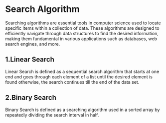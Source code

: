 <div>
  <h1>Search Algorithm </h1>
  <p>Searching algorithms are essential tools in computer science used to locate specific items within a collection of data. These algorithms are designed to efficiently navigate through data structures to find the desired information, making them fundamental in various applications such as databases, web search engines, and more.</p>
</div>

<div>
  <h2>1.Linear Search</h2>
  <p>Linear Search is defined as a sequential search algorithm that starts at one end and goes through each element of a list until the desired element is found otherwise, the search continues till the end of the data set.</p>
</div>
<div>
  <h2>2.Binary Search</h2>
  <p>Binary Search is defined as a searching algorithm used in a sorted array by repeatedly dividing the search interval in half. </p>
</div>
